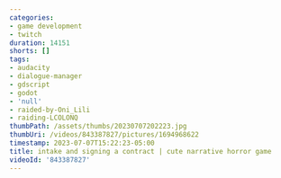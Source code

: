 ```yaml
---
categories:
- game development
- twitch
duration: 14151
shorts: []
tags:
- audacity
- dialogue-manager
- gdscript
- godot
- 'null'
- raided-by-Oni_Lili
- raiding-LCOLONQ
thumbPath: /assets/thumbs/20230707202223.jpg
thumbUri: /videos/843387827/pictures/1694968622
timestamp: 2023-07-07T15:22:23-05:00
title: intake and signing a contract | cute narrative horror game
videoId: '843387827'
---
```

